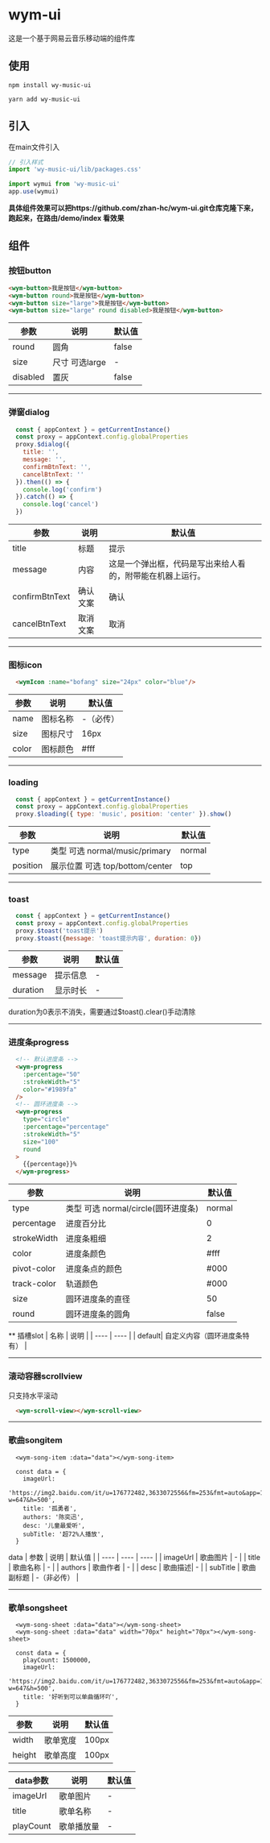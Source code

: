 # wym-ui
这是一个基于网易云音乐移动端的组件库

## 使用
```
npm install wy-music-ui

yarn add wy-music-ui
```
## 引入

在main文件引入

```js
// 引入样式
import 'wy-music-ui/lib/packages.css'

import wymui from 'wy-music-ui'
app.use(wymui)
```
**具体组件效果可以把https://github.com/zhan-hc/wym-ui.git仓库克隆下来，跑起来，在路由/demo/index 看效果**

## 组件
### 按钮button
```html
<wym-button>我是按钮</wym-button>
<wym-button round>我是按钮</wym-button>
<wym-button size="large">我是按钮</wym-button>
<wym-button size="large" round disabled>我是按钮</wym-button>

```
|  参数  | 说明  | 默认值  |
|  ----  | ----  | ----  |
| round  | 圆角 | false|
| size  | 尺寸 可选large | -|
| disabled  | 置灰 | false|

------
### 弹窗dialog
```js
  const { appContext } = getCurrentInstance()
  const proxy = appContext.config.globalProperties
  proxy.$dialog({
    title: '',
    message: '',
    confirmBtnText: '',
    cancelBtnText: ''
  }).then(() => {
    console.log('confirm')
  }).catch(() => {
    console.log('cancel')
  })
```
|  参数  | 说明  | 默认值  |
|  ----  | ----  | ----  |
| title  | 标题 | 提示 |
| message  | 内容 | 这是一个弹出框，代码是写出来给人看的，附带能在机器上运行。 |
| confirmBtnText  | 确认文案 | 确认|
| cancelBtnText  | 取消文案 | 取消|

------
### 图标icon

```html
  <wymIcon :name="bofang" size="24px" color="blue"/>
```
|  参数  | 说明  | 默认值  |
|  ----  | ----  | ----  |
| name  | 图标名称 | -（必传） |
| size  | 图标尺寸 | 16px |
| color  | 图标颜色 | #fff |

------
### loading

```js
  const { appContext } = getCurrentInstance()
  const proxy = appContext.config.globalProperties
  proxy.$loading({ type: 'music', position: 'center' }).show()
```
|  参数  | 说明  | 默认值  |
|  ----  | ----  | ----  |
| type  | 类型 可选 normal/music/primary  | normal |
| position  | 展示位置 可选 top/bottom/center | top |
------
### toast

```js
  const { appContext } = getCurrentInstance()
  const proxy = appContext.config.globalProperties
  proxy.$toast('toast提示')
  proxy.$toast({message: 'toast提示内容', duration: 0})
```
|  参数  | 说明  | 默认值  |
|  ----  | ----  | ----  |
| message  | 提示信息  | - |
| duration  | 显示时长 | - |

duration为0表示不消失，需要通过$toast().clear()手动清除


------
### 进度条progress

```html
  <!-- 默认进度条 -->
  <wym-progress
    :percentage="50"
    :strokeWidth="5"
    color="#1989fa"
  />
  <!-- 圆环进度条 -->
  <wym-progress
    type="circle"
    :percentage="percentage"
    :strokeWidth="5"
    size="100"
    round
  >
    {{percentage}}%
  </wym-progress>
```
|  参数  | 说明  | 默认值  |
|  ----  | ----  | ----  |
| type  | 类型 可选 normal/circle(圆环进度条) | normal |
| percentage  | 进度百分比 | 0 |
| strokeWidth  | 进度条粗细 | 2 |
| color  | 进度条颜色 | #fff |
| pivot-color  | 进度条点的颜色 | #000 |
| track-color  | 轨道颜色 | #000 |
| size  | 圆环进度条的直径 | 50 |
| round  | 圆环进度条的圆角 | false |

** 插槽slot
|  名称  | 说明  |
|  ----  | ----  |
| default| 自定义内容（圆环进度条特有） |

------
### 滚动容器scrollview

只支持水平滚动

```html
  <wym-scroll-view></wym-scroll-view>
```

------
### 歌曲songitem

```
  <wym-song-item :data="data"></wym-song-item>

  const data = {
    imageUrl:
      'https://img2.baidu.com/it/u=176772482,3633072556&fm=253&fmt=auto&app=120&f=JPEG?w=647&h=500',
    title: '孤勇者',
    authors: '陈奕迅',
    desc: '儿童最爱听',
    subTitle: '超72%人播放',
  }
```
data
|  参数  | 说明  | 默认值  |
|  ----  | ----  | ----  |
| imageUrl  | 歌曲图片 | - |
| title  | 歌曲名称 | - |
| authors  | 歌曲作者 | - |
| desc  | 歌曲描述| - |
| subTitle  | 歌曲副标题 | -（非必传） |

------
### 歌单songsheet

```
  <wym-song-sheet :data="data"></wym-song-sheet>
  <wym-song-sheet :data="data" width="70px" height="70px"></wym-song-sheet>

  const data = {
    playCount: 1500000,
    imageUrl:
      'https://img2.baidu.com/it/u=176772482,3633072556&fm=253&fmt=auto&app=120&f=JPEG?w=647&h=500',
    title: '好听到可以单曲循环吖',
  }
```

|  参数  | 说明  | 默认值  |
|  ----  | ----  | ----  |
| width  | 歌单宽度 | 100px |
| height  | 歌单高度 | 100px |

|  data参数  | 说明  | 默认值  |
|  ----  | ----  | ----  |
| imageUrl  | 歌单图片 | - |
| title  | 歌单名称 | - |
| playCount  | 歌单播放量 | - |